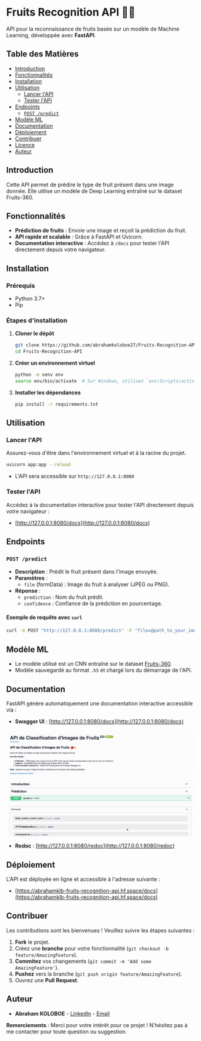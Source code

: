 # Fruits Recognition API 🍎🍌

API pour la reconnaissance de fruits basée sur un modèle de Machine Learning, développée avec **FastAPI**.

## Table des Matières

- [Introduction](#introduction)
- [Fonctionnalités](#fonctionnalités)
- [Installation](#installation)
- [Utilisation](#utilisation)
  - [Lancer l'API](#lancer-lapi)
  - [Tester l'API](#tester-lapi)
- [Endpoints](#endpoints)
  - [`POST /predict`](#post-predict)
- [Modèle ML](#modèle-ml)
- [Documentation](#documentation)
- [Déploiement](#déploiement)
- [Contribuer](#contribuer)
- [Licence](#licence)
- [Auteur](#auteur)



## Introduction

Cette API permet de prédire le type de fruit présent dans une image donnée. Elle utilise un modèle de Deep Learning entraîné sur le dataset Fruits-360.

## Fonctionnalités

- **Prédiction de fruits** : Envoie une image et reçoit la prédiction du fruit.
- **API rapide et scalable** : Grâce à FastAPI et Uvicorn.
- **Documentation interactive** : Accédez à `/docs` pour tester l'API directement depuis votre navigateur.

## Installation

### Prérequis

- Python 3.7+
- Pip

### Étapes d'installation

1. **Cloner le dépôt**

   ```bash
   git clone https://github.com/abrahamkoloboe27/Fruits-Recognition-API.git
   cd Fruits-Recognition-API
   ```

2. **Créer un environnement virtuel**

   ```bash
   python -m venv env
   source env/bin/activate  # Sur Windows, utilisez `env\Scripts\activate`
   ```

3. **Installer les dépendances**

   ```bash
   pip install -r requirements.txt
   ```

## Utilisation

### Lancer l'API

Assurez-vous d'être dans l'environnement virtuel et à la racine du projet.

```bash
uvicorn app:app --reload
```

- L'API sera accessible sur `http://127.0.0.1:8080`

### Tester l'API

Accédez à la documentation interactive pour tester l'API directement depuis votre navigateur :

- [http://127.0.0.1:8080/docs](http://127.0.0.1:8080/docs)

## Endpoints

### `POST /predict`

- **Description** : Prédit le fruit présent dans l'image envoyée.
- **Paramètres** :
  - `file` (formData) : Image du fruit à analyser (JPEG ou PNG).
- **Réponse** :
  - `prediction` : Nom du fruit prédit.
  - `confidence` : Confiance de la prédiction en pourcentage.

#### Exemple de requête avec `curl`

```bash
curl -X POST "http://127.0.0.1:8080/predict" -F "file=@path_to_your_image.jpg"
```

## Modèle ML

- Le modèle utilisé est un CNN entraîné sur le dataset [Fruits-360](https://www.kaggle.com/moltean/fruits).
- Modèle sauvegardé au format `.h5` et chargé lors du démarrage de l'API.

## Documentation

FastAPI génère automatiquement une documentation interactive accessible via :

- **Swagger UI** : [http://127.0.0.1:8080/docs](http://127.0.0.1:8080/docs)

![Swagger UI](video/demo.gif)

- **Redoc** : [http://127.0.0.1:8080/redoc](http://127.0.0.1:8080/redoc)

## Déploiement

L'API est déployée en ligne et accessible à l'adresse suivante :

- [https://abrahamklb-fruits-recognition-api.hf.space/docs](https://abrahamklb-fruits-recognition-api.hf.space/docs)

## Contribuer

Les contributions sont les bienvenues ! Veuillez suivre les étapes suivantes :

1. **Fork** le projet.
2. Créez une **branche** pour votre fonctionnalité (`git checkout -b feature/AmazingFeature`).
3. **Commitez** vos changements (`git commit -m 'Add some AmazingFeature'`).
4. **Pushez** vers la branche (`git push origin feature/AmazingFeature`).
5. Ouvrez une **Pull Request**.


## Auteur

- **Abraham KOLOBOE** - [LinkedIn](https://www.linkedin.com/in/abraham-koloboe/) - [Email](mailto:abklb27@gmail.com)



**Remerciements** : Merci pour votre intérêt pour ce projet ! N'hésitez pas à me contacter pour toute question ou suggestion.